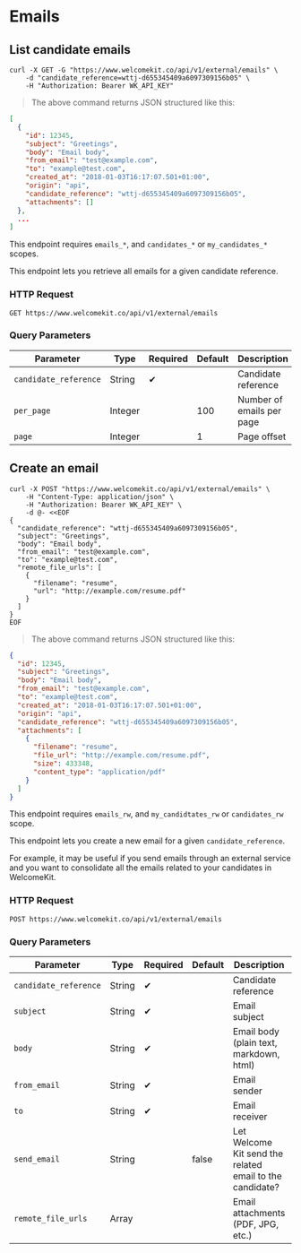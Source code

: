 # Emails

## List candidate emails

```shell
curl -X GET -G "https://www.welcomekit.co/api/v1/external/emails" \
    -d "candidate_reference=wttj-d655345409a6097309156b05" \
    -H "Authorization: Bearer WK_API_KEY"
```

> The above command returns JSON structured like this:

```json
[
  {
    "id": 12345,
    "subject": "Greetings",
    "body": "Email body",
    "from_email": "test@example.com",
    "to": "example@test.com",
    "created_at": "2018-01-03T16:17:07.501+01:00",
    "origin": "api",
    "candidate_reference": "wttj-d655345409a6097309156b05",
    "attachments": []
  },
  ...
]
```

<aside class="notice">
This endpoint requires <code>emails_*</code>, and <code>candidates_*</code> or <code>my_candidates_*</code> scopes.
</aside>

This endpoint lets you retrieve all emails for a given candidate reference.

### HTTP Request

`GET https://www.welcomekit.co/api/v1/external/emails`

### Query Parameters

Parameter | Type | Required | Default | Description | Example
--- | --- | --- | --- | --- | ---
`candidate_reference` | String | ✔ | | Candidate reference | wttj-d655345409a6097309156b05
`per_page` | Integer | | 100 | Number of emails per page |
`page` | Integer | | 1 | Page offset |

## Create an email

```shell
curl -X POST "https://www.welcomekit.co/api/v1/external/emails" \
    -H "Content-Type: application/json" \
    -H "Authorization: Bearer WK_API_KEY" \
    -d @- <<EOF
{
  "candidate_reference": "wttj-d655345409a6097309156b05",
  "subject": "Greetings",
  "body": "Email body",
  "from_email": "test@example.com",
  "to": "example@test.com",
  "remote_file_urls": [
    {
      "filename": "resume",
      "url": "http://example.com/resume.pdf"
    }
  ]
}
EOF
```

> The above command returns JSON structured like this:

```json
{
  "id": 12345,
  "subject": "Greetings",
  "body": "Email body",
  "from_email": "test@example.com",
  "to": "example@test.com",
  "created_at": "2018-01-03T16:17:07.501+01:00",
  "origin": "api",
  "candidate_reference": "wttj-d655345409a6097309156b05",
  "attachments": [
    {
      "filename": "resume",
      "file_url": "http://example.com/resume.pdf",
      "size": 433348,
      "content_type": "application/pdf"
    }
  ]
}
```

<aside class="notice">
This endpoint requires <code>emails_rw</code>, and <code>my_candidtates_rw</code> or <code>candidates_rw</code> scope.
</aside>

This endpoint lets you create a new email for a given `candidate_reference`.

For example, it may be useful if you send emails through an external service and you want to consolidate all the emails related to your candidates in WelcomeKit.

### HTTP Request

`POST https://www.welcomekit.co/api/v1/external/emails`

### Query Parameters

Parameter | Type | Required | Default | Description | Example
--- | --- | --- | --- | --- | ---
`candidate_reference` | String | ✔ | | Candidate reference | wttj-d655345409a6097309156b05
`subject` | String | ✔ | | Email subject | Hello World
`body` | String | ✔ | | Email body (plain text, markdown, html)  | Lipsum.
`from_email` | String | ✔ | | Email sender | whatever@wherever.com
`to` | String | ✔ | | Email receiver | whatever@wherever.com
`send_email` | String |  | false | Let Welcome Kit send the related email to the candidate? | true/false
`remote_file_urls` | Array |  | | Email attachments (PDF, JPG, etc.) | `[ {"filename": "resume", "url": "http://example.com/resume.pdf"} ]`
